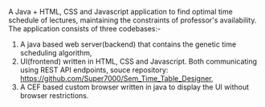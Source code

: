 A Java  + HTML, CSS and Javascript application to find optimal time schedule of lectures, maintaining the constraints of professor's availability. The application consists of three codebases:-
1. A java based web server(backend) that contains the genetic time scheduling algorithm,
2. UI(frontend) written in HTML, CSS and Javascript. Both communicating using REST API endpoints, souce repository: <a href="https://github.com/Super7000/Sem_Time_Table_Designer">https://github.com/Super7000/Sem_Time_Table_Designer</h>,
3. A CEF based custom browser written in java to display the UI without browser restrictions.
